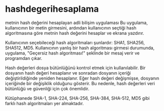 # hashdegerihesaplama
 metnin hash değerini hesaplayan adli bilişim uygulaması
Bu uygulama, kullanıcının bir metin girmesini, ardından kullanıcının seçtiği hash algoritmasına göre metnin hash değerini hesaplar ve ekrana yazdırır.

Kullanıcının seçebileceği hash algoritmaları şunlardır: SHA1, SHA256, SHA512, MD5. Kullanıcının yanlış bir hash algoritması girmesi durumunda, uygulama, "Geçersiz hash algoritması!" şeklinde bir mesaj verir ve programdan çıkar.

Hash değerleri dosya bütünlüğünü kontrol etmek için kullanılabilir. Bir dosyanın hash değeri hesaplanır ve sonradan dosyanın içeriği değiştirildiğinde yeniden hesaplanır. Eğer hash değeri değişmişse, dosyanın içeriğinde bir değişiklik olduğunu gösterir. Bu nedenle, hash değerleri veri bütünlüğü ve güvenliği için çok önemlidir.

 Kütüphanede SHA-1, SHA-224, SHA-256, SHA-384, SHA-512, MD5 gibi farklı hash algoritmaları yer almaktadır.
